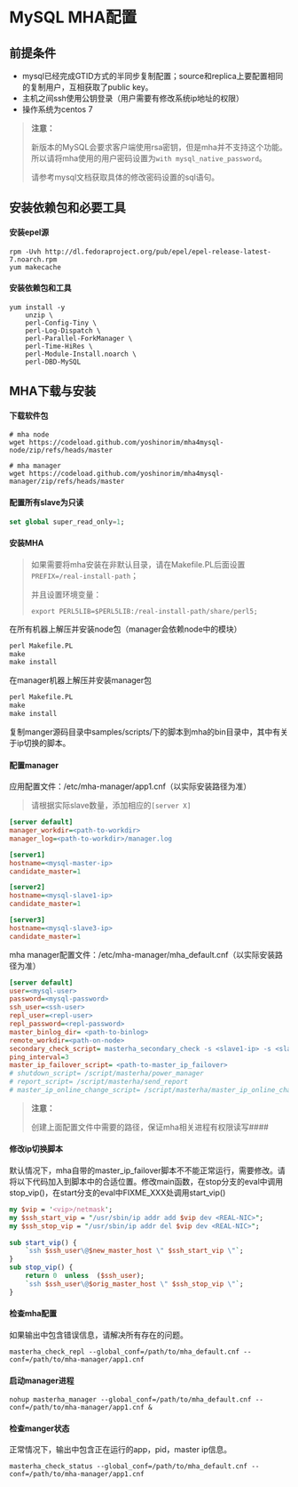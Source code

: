 # MySQL MHA配置

## 前提条件

 * mysql已经完成GTID方式的半同步复制配置；source和replica上要配置相同的复制用户，互相获取了public key。
 * 主机之间ssh使用公钥登录（用户需要有修改系统ip地址的权限）
 * 操作系统为centos 7

> **注意：**
>
> 新版本的MySQL会要求客户端使用rsa密钥，但是mha并不支持这个功能。所以请将mha使用的用户密码设置为`with mysql_native_password`。
>
> 请参考mysql文档获取具体的修改密码设置的sql语句。

## 安装依赖包和必要工具

#### 安装epel源
```shell
rpm -Uvh http://dl.fedoraproject.org/pub/epel/epel-release-latest-7.noarch.rpm
yum makecache
```

#### 安装依赖包和工具
```shell
yum install -y
	unzip \
	perl-Config-Tiny \
	perl-Log-Dispatch \
	perl-Parallel-ForkManager \
	perl-Time-HiRes \
	perl-Module-Install.noarch \
	perl-DBD-MySQL
```

## MHA下载与安装

#### 下载软件包

```shell
# mha node
wget https://codeload.github.com/yoshinorim/mha4mysql-node/zip/refs/heads/master

# mha manager
wget https://codeload.github.com/yoshinorim/mha4mysql-manager/zip/refs/heads/master
```

#### 配置所有slave为只读

```sql
set global super_read_only=1;
```

#### 安装MHA

> 如果需要将mha安装在非默认目录，请在Makefile.PL后面设置`PREFIX=/real-install-path`；
>
> 并且设置环境变量：
>
> `export PERL5LIB=$PERL5LIB:/real-install-path/share/perl5;`

在所有机器上解压并安装node包（manager会依赖node中的模块）

```perl
perl Makefile.PL
make
make install
```

在manager机器上解压并安装manager包

```perl
perl Makefile.PL
make
make install
```

复制manger源码目录中samples/scripts/下的脚本到mha的bin目录中，其中有关于ip切换的脚本。

#### 配置manager

应用配置文件：/etc/mha-manager/app1.cnf（以实际安装路径为准）

> 请根据实际slave数量，添加相应的`[server X]`

```ini
[server default]
manager_workdir=<path-to-workdir>
manager_log=<path-to-workdir>/manager.log

[server1]
hostname=<mysql-master-ip>
candidate_master=1

[server2]
hostname=<mysql-slave1-ip>
candidate_master=1

[server3]
hostname=<mysql-slave3-ip>
candidate_master=1
```
mha manager配置文件：/etc/mha-manager/mha_default.cnf（以实际安装路径为准）

```ini
[server default]
user=<mysql-user>
password=<mysql-password>
ssh_user=<ssh-user>
repl_user=<repl-user>
repl_password=<repl-password>
master_binlog_dir= <path-to-binlog>
remote_workdir=<path-on-node>
secondary_check_script= masterha_secondary_check -s <slave1-ip> -s <slave2-ip>
ping_interval=3 
master_ip_failover_script= <path-to-master_ip_failover>
# shutdown_script= /script/masterha/power_manager
# report_script= /script/masterha/send_report
# master_ip_online_change_script= /script/masterha/master_ip_online_change
```

>**注意：**
>
>创建上面配置文件中需要的路径，保证mha相关进程有权限读写#### 

#### 修改ip切换脚本

默认情况下，mha自带的master_ip_failover脚本不不能正常运行，需要修改。请将以下代码加入到脚本中的合适位置。修改main函数，在stop分支的eval中调用stop_vip()，在start分支的eval中FIXME_XXX处调用start_vip()

```perl
my $vip = '<vip>/netmask';
my $ssh_start_vip = "/usr/sbin/ip addr add $vip dev <REAL-NIC>";
my $ssh_stop_vip = "/usr/sbin/ip addr del $vip dev <REAL-NIC>";
		
sub start_vip() {
	`ssh $ssh_user\@$new_master_host \" $ssh_start_vip \"`;
}
sub stop_vip() {
	return 0  unless  ($ssh_user);
	`ssh $ssh_user\@$orig_master_host \" $ssh_stop_vip \"`;
}
````

#### 检查mha配置

如果输出中包含错误信息，请解决所有存在的问题。

```shell
masterha_check_repl --global_conf=/path/to/mha_default.cnf --conf=/path/to/mha-manager/app1.cnf
```

#### 启动manager进程

```shell
nohup masterha_manager --global_conf=/path/to/mha_default.cnf --conf=/path/to/mha-manager/app1.cnf &
```

#### 检查manger状态

正常情况下，输出中包含正在运行的app，pid，master ip信息。

```shell
masterha_check_status --global_conf=/path/to/mha_default.cnf --conf=/path/to/mha-manager/app1.cnf
```

